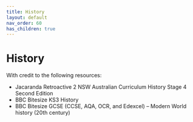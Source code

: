 ```yaml
---
title: History
layout: default
nav_order: 60
has_children: true
---
```


# History

With credit to the following resources:

* Jacaranda Retroactive 2 NSW Australian Curriculum History Stage 4 Second Edition
* BBC Bitesize KS3 History
* BBC Bitesize GCSE (CCSE, AQA, OCR, and Edexcel) – Modern World history (20th century)

